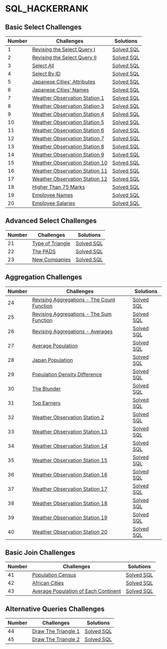 # SQL_HACKERRANK
## Basic Select Challenges
|Number|Challenges|Solutions|
|---|----|---|
|1|[Revising the Select Query I](https://www.hackerrank.com/challenges/revising-the-select-query/problem)|[Solved SQL](https://www.hackerrank.com/challenges/revising-the-select-query/submissions/code/347238215)|
|2|[Revising the Select Query II](https://www.hackerrank.com/challenges/revising-the-select-query-2/problem)|[Solved SQL](https://www.hackerrank.com/challenges/revising-the-select-query-2/submissions/code/347238644)|
|3|[Select All](https://www.hackerrank.com/challenges/select-all-sql/problem)|[Solved SQL](https://www.hackerrank.com/challenges/select-all-sql/submissions/code/347238803)|
|4|[Select By ID](https://www.hackerrank.com/challenges/select-by-id/problem)|[Solved SQL](https://www.hackerrank.com/challenges/select-by-id/submissions/code/347239001)|
|5|[Japanese Cities' Attributes](https://www.hackerrank.com/challenges/japanese-cities-attributes/problem)|[Solved SQL](https://www.hackerrank.com/challenges/japanese-cities-attributes/submissions/code/347239225)|
|6|[Japanese Cities' Names](https://www.hackerrank.com/challenges/japanese-cities-name/problem)|[Solved SQL](https://www.hackerrank.com/challenges/japanese-cities-name/submissions/code/347239408)|
|7|[Weather Observation Station 1](https://www.hackerrank.com/challenges/weather-observation-station-1/problem)|[Solved SQL](https://www.hackerrank.com/challenges/weather-observation-station-1/submissions/code/347239718)|
|8|[Weather Observation Station 3](https://www.hackerrank.com/challenges/weather-observation-station-3/problem)|[Solved SQL](https://www.hackerrank.com/challenges/weather-observation-station-3/submissions/code/347241326)|
|9|[Weather Observation Station 4](https://www.hackerrank.com/challenges/weather-observation-station-4/problem)|[Solved SQL](https://www.hackerrank.com/challenges/weather-observation-station-4/submissions/code/347242494)|
|10|[Weather Observation Station 5](https://www.hackerrank.com/challenges/weather-observation-station-5/problem)|[Solved SQL](https://www.hackerrank.com/challenges/weather-observation-station-5/submissions/code/347245354)|
|11|[Weather Observation Station 6](https://www.hackerrank.com/challenges/weather-observation-station-6/problem)|[Solved SQL](https://www.hackerrank.com/challenges/weather-observation-station-6/submissions/code/347247499)|
|12|[Weather Observation Station 7](https://www.hackerrank.com/challenges/weather-observation-station-7/problem)|[Solved SQL](https://www.hackerrank.com/challenges/weather-observation-station-7/submissions/code/347248503)|
|13|[Weather Observation Station 8](https://www.hackerrank.com/challenges/weather-observation-station-8/problem)|[Solved SQL](https://www.hackerrank.com/challenges/weather-observation-station-8/submissions/code/347249966)|
|14|[Weather Observation Station 9](https://www.hackerrank.com/challenges/weather-observation-station-9/problem)|[Solved SQL](https://www.hackerrank.com/challenges/weather-observation-station-9/submissions/code/347250350)|
|15|[Weather Observation Station 10](https://www.hackerrank.com/challenges/weather-observation-station-10/problem)|[Solved SQL](https://www.hackerrank.com/challenges/weather-observation-station-10/submissions/code/347250612)|
|16|[Weather Observation Station 11](https://www.hackerrank.com/challenges/weather-observation-station-11/problem)|[Solved SQL](https://www.hackerrank.com/challenges/weather-observation-station-11/submissions/code/347251157)|
|17|[Weather Observation Station 12](https://www.hackerrank.com/challenges/weather-observation-station-12/problem)|[Solved SQL](https://www.hackerrank.com/challenges/weather-observation-station-12/submissions/code/347251649)|
|18|[Higher Than 75 Marks](https://www.hackerrank.com/challenges/more-than-75-marks/problem)|[Solved SQL](https://www.hackerrank.com/challenges/more-than-75-marks/submissions/code/347253330)|
|19|[Employee Names](https://www.hackerrank.com/challenges/name-of-employees/problem)|[Solved SQL](https://www.hackerrank.com/challenges/name-of-employees/submissions/code/347253777)|
|20|[Employee Salaries](https://www.hackerrank.com/challenges/salary-of-employees/problem)|[Solved SQL](https://www.hackerrank.com/challenges/salary-of-employees/submissions/code/347254167)|
## Advanced Select Challenges
|Number|Challenges|Solutions|
|---|----|---|
|21|[Type of Triangle](https://www.hackerrank.com/challenges/what-type-of-triangle/problem)|[Solved SQL](https://www.hackerrank.com/challenges/what-type-of-triangle/submissions/code/347442754)|
|22|[The PADS](https://www.hackerrank.com/challenges/the-pads/problem)|[Solved SQL](https://www.hackerrank.com/challenges/the-pads/submissions/code/347447958)|
|23|[New Companies](https://www.hackerrank.com/challenges/the-company/problem)|[Solved SQL](https://www.hackerrank.com/challenges/the-company/submissions/code/347456285)|
## Aggregation Challenges
|Number|Challenges|Solutions|
|---|----|---|
|24|[Revising Aggregations - The Count Function](https://www.hackerrank.com/challenges/revising-aggregations-the-count-function/problem)|[Solved SQL](https://www.hackerrank.com/challenges/revising-aggregations-the-count-function/submissions/code/347410208)|
|25|[Revising Aggregations - The Sum Function](https://www.hackerrank.com/challenges/revising-aggregations-sum/problem)|[Solved SQL](https://www.hackerrank.com/challenges/revising-aggregations-sum/submissions/code/347410508)|
|26|[Revising Aggregations - Averages](https://www.hackerrank.com/challenges/revising-aggregations-the-average-function/problem)|[Solved SQL](https://www.hackerrank.com/challenges/revising-aggregations-the-average-function/submissions/code/347410669)
|27|[Average Population](https://www.hackerrank.com/challenges/average-population/problem)|[Solved SQL](https://www.hackerrank.com/challenges/average-population/submissions/code/347411098)|
|28|[Japan Population](https://www.hackerrank.com/challenges/japan-population/problem)|[Solved SQL](https://www.hackerrank.com/challenges/japan-population/submissions/code/347411508)|
|29|[Population Density Difference](https://www.hackerrank.com/challenges/population-density-difference/problem)|[Solved SQL](https://www.hackerrank.com/challenges/population-density-difference/submissions/code/347411905)|
|30|[The Blunder](https://www.hackerrank.com/challenges/the-blunder/problem)|[Solved SQL](https://www.hackerrank.com/challenges/the-blunder/submissions/code/347413331)|
|31|[Top Earners](https://www.hackerrank.com/challenges/earnings-of-employees/problem)|[Solved SQL](https://www.hackerrank.com/challenges/earnings-of-employees/submissions/code/347416162)|
|32|[Weather Observation Station 2](https://www.hackerrank.com/challenges/weather-observation-station-2/problem)|[Solved SQL](https://www.hackerrank.com/challenges/weather-observation-station-2/submissions/code/347255287)|
|33|[Weather Observation Station 13](https://www.hackerrank.com/challenges/weather-observation-station-13/problem)|[Solved SQL](https://www.hackerrank.com/challenges/weather-observation-station-13/submissions/code/347255645)|
|34|[Weather Observation Station 14](https://www.hackerrank.com/challenges/weather-observation-station-14/problem)|[Solved SQL](https://www.hackerrank.com/challenges/weather-observation-station-14/submissions/code/347256109)|
|35|[Weather Observation Station 15](https://www.hackerrank.com/challenges/weather-observation-station-15/problem)|[Solved SQL](https://www.hackerrank.com/challenges/weather-observation-station-15/submissions/code/347257616)|
|36|[Weather Observation Station 16](https://www.hackerrank.com/challenges/weather-observation-station-16/problem)|[Solved SQL](https://www.hackerrank.com/challenges/weather-observation-station-16/submissions/code/347258966)|
|37|[Weather Observation Station 17](https://www.hackerrank.com/challenges/weather-observation-station-17/problem)|[Solved SQL](https://www.hackerrank.com/challenges/weather-observation-station-17/submissions/code/347259704)|
|38|[Weather Observation Station 18](https://www.hackerrank.com/challenges/weather-observation-station-18/problem)|[Solved SQL](https://www.hackerrank.com/challenges/weather-observation-station-18/submissions/code/347286480)|
|39|[Weather Observation Station 19](https://www.hackerrank.com/challenges/weather-observation-station-19/problem)|[Solved SQL](https://www.hackerrank.com/challenges/weather-observation-station-19/submissions/code/347287815)|
|40|[Weather Observation Station 20](https://www.hackerrank.com/challenges/weather-observation-station-20/problem)|[Solved SQL](https://www.hackerrank.com/challenges/weather-observation-station-20/submissions/code/347297423)|
## Basic Join Challenges
|Number|Challenges|Solutions|
|---|----|---|
|41|[Population Census](https://www.hackerrank.com/challenges/asian-population/problem)|[Solved SQL](https://www.hackerrank.com/challenges/asian-population/submissions/code/347434639)|
|42|[African Cities](https://www.hackerrank.com/challenges/african-cities/problem)|[Solved SQL](https://www.hackerrank.com/challenges/african-cities/submissions/code/347435083)|
|43|[Average Population of Each Continent](https://www.hackerrank.com/challenges/average-population-of-each-continent/problem)|[Solved SQL](https://www.hackerrank.com/challenges/average-population-of-each-continent/submissions/code/347437805)|
## Alternative Queries Challenges
|Number|Challenges|Solutions|
|---|----|---|
|44|[Draw The Triangle 1](https://www.hackerrank.com/challenges/draw-the-triangle-1/problem)|[Solved SQL](https://www.hackerrank.com/challenges/draw-the-triangle-1/submissions/code/347450171)|
|45|[Draw The Triangle 2](https://www.hackerrank.com/challenges/draw-the-triangle-2/problem)|[Solved SQL](https://www.hackerrank.com/challenges/draw-the-triangle-2/submissions/code/347450433)|


